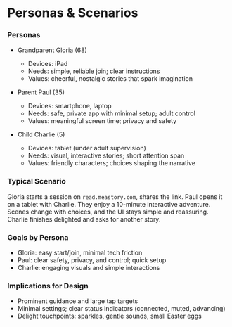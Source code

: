 # Personas & Scenarios

### Personas
- Grandparent Gloria (68)
  - Devices: iPad
  - Needs: simple, reliable join; clear instructions
  - Values: cheerful, nostalgic stories that spark imagination

- Parent Paul (35)
  - Devices: smartphone, laptop
  - Needs: safe, private app with minimal setup; adult control
  - Values: meaningful screen time; privacy and safety

- Child Charlie (5)
  - Devices: tablet (under adult supervision)
  - Needs: visual, interactive stories; short attention span
  - Values: friendly characters; choices shaping the narrative

### Typical Scenario
Gloria starts a session on `read.meastory.com`, shares the link. Paul opens it on a tablet with Charlie. They enjoy a 10-minute interactive adventure. Scenes change with choices, and the UI stays simple and reassuring. Charlie finishes delighted and asks for another story.

### Goals by Persona
- Gloria: easy start/join, minimal tech friction
- Paul: clear safety, privacy, and control; quick setup
- Charlie: engaging visuals and simple interactions

### Implications for Design
- Prominent guidance and large tap targets
- Minimal settings; clear status indicators (connected, muted, advancing)
- Delight touchpoints: sparkles, gentle sounds, small Easter eggs 